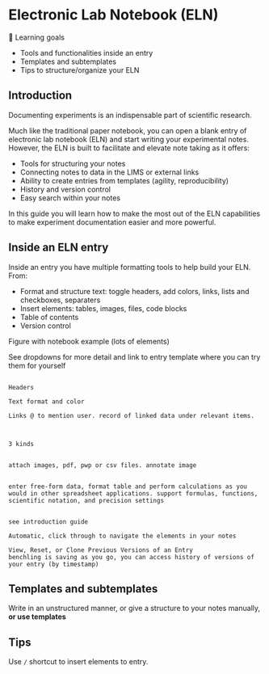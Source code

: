 # Electronic Lab Notebook (ELN)

 🎯 Learning goals
- Tools and functionalities inside an entry
- Templates and subtemplates
- Tips to structure/organize your ELN

## Introduction

Documenting experiments is an indispensable part of scientific research.

Much like the traditional paper notebook, you can open a blank entry of electronic lab notebook (ELN) and start writing your experimental notes. However, the ELN is built to facilitate and elevate note taking as it offers:

- Tools for structuring your notes
- Connecting notes to data in the LIMS or external links
- Ability to create entries from templates (agility, reproducibility)
- History and version control
- Easy search within your notes

In this guide you will learn how to make the most out of the ELN capabilities to make experiment documentation easier and more powerful.

## Inside an ELN entry

Inside an entry you have multiple formatting tools to help build your ELN. From:
- Format and structure text: toggle headers, add colors, links, lists and checkboxes, separaters
- Insert elements: tables, images, files, code blocks
- Table of contents
- Version control

Figure with notebook example (lots of elements)

See dropdowns for more detail and link to entry template where you can try them for yourself

````{dropdown} Text formatting

Headers

Text format and color

Links @ to mention user. record of linked data under relevant items.

````

````{dropdown} Structure notes with Sections or Day separators


````

````{dropdown} Lists
3 kinds

````

````{dropdown} Attach images and files

attach images, pdf, pwp or csv files. annotate image

````

````{dropdown} Insert tables

enter free-form data, format table and perform calculations as you would in other spreadsheet applications. support formulas, functions, scientific notation, and precision settings

````

````{dropdown} Insert structured tables

see introduction guide

````


````{dropdown} Table of contents
Automatic, click through to navigate the elements in your notes

````

````{dropdown} History and version control 
View, Reset, or Clone Previous Versions of an Entry
benchling is saving as you go, you can access history of versions of your entry (by timestamp) 

````



## Templates and subtemplates

Write in an unstructured manner, or give a structure to your notes manually, **or use templates**

## Tips

Use `/` shortcut to insert elements to entry.